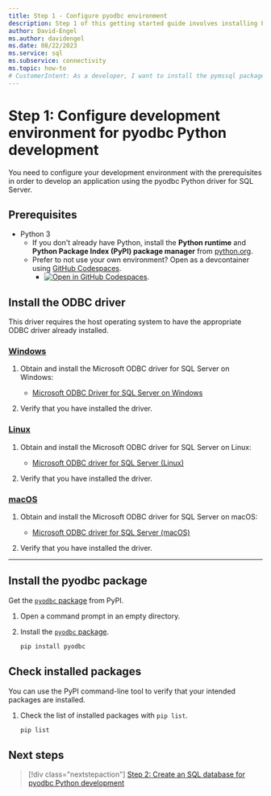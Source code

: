 ```yaml
---
title: Step 1 - Configure pyodbc environment
description: Step 1 of this getting started guide involves installing Python, the Microsoft ODBC Driver for SQL Server, and pyODBC into your development environment.
author: David-Engel
ms.author: davidengel
ms.date: 08/22/2023
ms.service: sql
ms.subservice: connectivity
ms.topic: how-to
# CustomerIntent: As a developer, I want to install the pymssql package so that I can connect to SQL with Python code.
---
```


# Step 1: Configure development environment for pyodbc Python development

You need to configure your development environment with the prerequisites in order to develop an application using the pyodbc Python driver for SQL Server.

## Prerequisites

- Python 3
  - If you don't already have Python, install the **Python runtime** and **Python Package Index (PyPI) package manager** from [python.org](https://www.python.org/downloads/).  
  - Prefer to not use your own environment? Open as a devcontainer using [GitHub Codespaces](https://github.com/features/codespaces).
    - [![Open in GitHub Codespaces](https://github.com/codespaces/badge.svg)](https://codespaces.new/github/codespaces-blank?quickstart=1).

## Install the ODBC driver

This driver requires the host operating system to have the appropriate ODBC driver already installed.

### [Windows](#tab/windows)

1. Obtain and install the Microsoft ODBC driver for SQL Server on Windows:

   - [Microsoft ODBC Driver for SQL Server on Windows](../../odbc/windows/system-requirements-installation-and-driver-files.md#installing-microsoft-odbc-driver-for-sql-server)

1. Verify that you have installed the driver.

### [Linux](#tab/linux)

1. Obtain and install the Microsoft ODBC driver for SQL Server on Linux:

   - [Microsoft ODBC driver for SQL Server (Linux)](../../odbc/linux-mac/installing-the-microsoft-odbc-driver-for-sql-server.md)

1. Verify that you have installed the driver.

### [macOS](#tab/macos)

1. Obtain and install the Microsoft ODBC driver for SQL Server on macOS:

   - [Microsoft ODBC driver for SQL Server (macOS)](../../odbc/linux-mac/install-microsoft-odbc-driver-sql-server-macos.md)

1. Verify that you have installed the driver.

---

## Install the pyodbc package

Get the [`pyodbc` package](https://pypi.org/project/pyodbc/) from PyPI.

1. Open a command prompt in an empty directory.

1. Install the [`pyodbc` package](https://pypi.org/project/pyodbc/).

    ```bash
    pip install pyodbc
    ```

## Check installed packages

You can use the PyPI command-line tool to verify that your intended packages are installed.

1. Check the list of installed packages with `pip list`.

    ```bash
    pip list
    ```

## Next steps

> [!div class="nextstepaction"]
> [Step 2: Create an SQL database for pyodbc Python development](step-2-create-a-sql-database-for-pyodbc-python-development.md)
